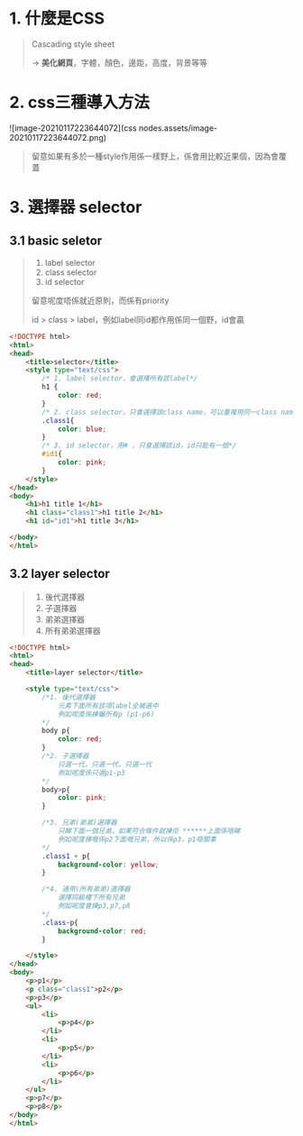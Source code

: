 # 1. 什麼是CSS

> Cascading style sheet
>
> -> **美化網頁**，字體，顏色，邊距，高度，背景等等



# 2. css三種導入方法

![image-20210117223644072](css nodes.assets/image-20210117223644072.png)

> 留意如果有多於一種style作用係一樣野上，係會用比較近果個，因為會覆蓋



# 3. 選擇器 selector

## 3.1 basic seletor

> 1. label selector
> 2. class selector
> 3. id selector
>
> 留意呢度唔係就近原則，而係有priority
>
> id > class > label，例如label同id都作用係同一個野，id會贏

```html
<!DOCTYPE html>
<html>
<head>
	<title>selector</title>
	<style type="text/css">
		/* 1. label selector，會選擇所有該label*/
		h1 {
			color: red;
		}
		/* 2. class selector，只會選擇該class name，可以重複用同一class name，*/
		.class1{
			color: blue;
		}
		/* 3. id selector，用# ，只會選擇該id，id只能有一個*/
		#id1{
			color: pink;
		}
	</style>
</head>
<body>
	<h1>h1 title 1</h1>
	<h1 class="class1">h1 title 2</h1>
	<h1 id="id1">h1 title 3</h1>

</body>
</html>
```



## 3.2 layer selector

> 1. 後代選擇器
> 2. 子選擇器
> 3. 弟弟選擇器
> 4. 所有弟弟選擇器

```html
<!DOCTYPE html>
<html>
<head>
	<title>layer selector</title>

	<style type="text/css">
		/*1. 後代選擇器
			元素下面所有該項label全被選中
			例如呢度係揀曬所有p (p1-p6)
		*/
		body p{
			color: red;
		}
		/*2. 子選擇器
			只選一代，只選一代，只選一代
			例如呢度係只選p1-p3
		*/
		body>p{
			color: pink;
		}

		/*3. 兄弟(弟弟)選擇器
			只睇下面一個兄弟，如果符合條件就揀佢 ******上面係唔睇
			例如呢度揀嘅係p2下面嘅兄弟，所以係p3，p1唔關事
		*/
		.class1 + p{
			background-color: yellow;
		}

		/*4. 通用(所有弟弟)選擇器
			選擇同級樓下所有兄弟
			例如呢度會揀p3,p7,p8
		*/
		.class~p{
			background-color: red;
		}

	</style>
</head>
<body>
	<p>p1</p>
	<p class="class1">p2</p>
	<p>p3</p>
	<ul>
		<li>
			<p>p4</p>
		</li>
		<li>
			<p>p5</p>
		</li>
		<li>
			<p>p6</p>
		</li>
	</ul>
	<p>p7</p>
	<p>p8</p>
</body>
</html>
```

